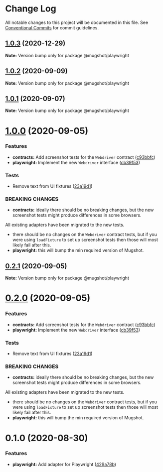 # Change Log

All notable changes to this project will be documented in this file.
See [Conventional Commits](https://conventionalcommits.org) for commit guidelines.

## [1.0.3](https://github.com/NiGhTTraX/mugshot/compare/@mugshot/playwright@1.0.2...@mugshot/playwright@1.0.3) (2020-12-29)

**Note:** Version bump only for package @mugshot/playwright





## [1.0.2](https://github.com/NiGhTTraX/mugshot/compare/@mugshot/playwright@1.0.1...@mugshot/playwright@1.0.2) (2020-09-09)

**Note:** Version bump only for package @mugshot/playwright





## [1.0.1](https://github.com/NiGhTTraX/mugshot/compare/@mugshot/playwright@1.0.0...@mugshot/playwright@1.0.1) (2020-09-07)

**Note:** Version bump only for package @mugshot/playwright





# [1.0.0](https://github.com/NiGhTTraX/mugshot/compare/@mugshot/playwright@0.1.0...@mugshot/playwright@1.0.0) (2020-09-05)


### Features

* **contracts:** Add screenshot tests for the `Webdriver` contract ([c93bbfc](https://github.com/NiGhTTraX/mugshot/commit/c93bbfc))
* **playwright:** Implement the new `Webdriver` interface ([cb39f53](https://github.com/NiGhTTraX/mugshot/commit/cb39f53))


### Tests

* Remove text from UI fixtures ([23a19d1](https://github.com/NiGhTTraX/mugshot/commit/23a19d1))


### BREAKING CHANGES

* **contracts:** ideally there should be no breaking changes, but the
new screenshot tests might produce differences in some browsers.

All existing adapters have been migrated to the new tests.
* there should be no changes on the `Webdriver` contract
tests, but if you were using `loadFixture` to set up screenshot tests
then those will most likely fail after this.
* **playwright:** this will bump the min required version of Mugshot.





## [0.2.1](https://github.com/NiGhTTraX/mugshot/compare/@mugshot/playwright@0.2.0...@mugshot/playwright@0.2.1) (2020-09-05)

**Note:** Version bump only for package @mugshot/playwright





# [0.2.0](https://github.com/NiGhTTraX/mugshot/compare/@mugshot/playwright@0.1.0...@mugshot/playwright@0.2.0) (2020-09-05)


### Features

* **contracts:** Add screenshot tests for the `Webdriver` contract ([c93bbfc](https://github.com/NiGhTTraX/mugshot/commit/c93bbfc))
* **playwright:** Implement the new `Webdriver` interface ([cb39f53](https://github.com/NiGhTTraX/mugshot/commit/cb39f53))


### Tests

* Remove text from UI fixtures ([23a19d1](https://github.com/NiGhTTraX/mugshot/commit/23a19d1))


### BREAKING CHANGES

* **contracts:** ideally there should be no breaking changes, but the
new screenshot tests might produce differences in some browsers.

All existing adapters have been migrated to the new tests.
* there should be no changes on the `Webdriver` contract
tests, but if you were using `loadFixture` to set up screenshot tests
then those will most likely fail after this.
* **playwright:** this will bump the min required version of Mugshot.





# 0.1.0 (2020-08-30)


### Features

* **playwright:** Add adapter for Playwright ([429a78b](https://github.com/NiGhTTraX/mugshot/commit/429a78b))
